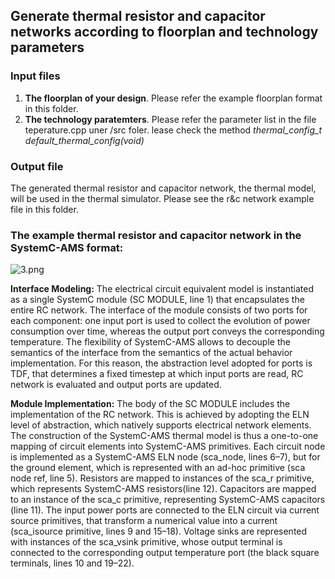 ## Generate thermal resistor and capacitor networks according to floorplan and technology parameters

### Input files
1. **The floorplan of your design**. Please refer the example floorplan format in this folder.
2. **The technology paratemters**. Please refer the parameter list in the file teperature.cpp uner /src foler. lease check the method *thermal_config_t default_thermal_config(void)*  

### Output file

The generated thermal resistor and capacitor network, the thermal model, will be used in the thermal simulator. Please see the r&c network example file in this folder.

### The example thermal resistor and capacitor network in the SystemC-AMS format:

![3.png](https://steemitimages.com/DQmcwBahi75RNLFyMFyLeLWoct12MzhUG1ZaTExBgnExANw/3.png)

**Interface Modeling:** The electrical circuit equivalent model is instantiated as a single SystemC module (SC MODULE, line 1) that encapsulates the entire RC network. The interface of the module consists of two ports for each component: one input port is used to collect the evolution of power consumption over time, whereas the output port conveys the corresponding temperature.
The flexibility of SystemC-AMS allows to decouple the semantics of the interface from the semantics of the actual behavior implementation. For this reason, the abstraction level adopted for ports is TDF, that determines a fixed timestep at which input ports are read, RC network is evaluated and output ports are updated.

**Module Implementation:** The body of the SC MODULE includes the implementation of the RC network. This is achieved by adopting the ELN level of abstraction, which natively supports electrical network elements. The construction of the SystemC-AMS thermal model is thus a one-to-one mapping of circuit elements into SystemC-AMS primitives. Each circuit node is implemented as a SystemC-AMS ELN node (sca_node, lines 6–7), but for the ground element, which is represented with an ad-hoc primitive (sca node ref, line 5). 
Resistors are mapped to instances of the sca_r primitive, which represents SystemC-AMS resistors(line 12). 
Capacitors are mapped to an instance of the sca_c primitive, representing SystemC-AMS capacitors (line 11).
The input power ports are connected to the ELN circuit via current source primitives, that transform a numerical value into a current (sca_isource primitive, lines 9 and 15–18).
Voltage sinks are represented with instances of the sca_vsink primitive, whose output terminal is connected to the corresponding output temperature port (the black square terminals, lines 10 and 19–22).

